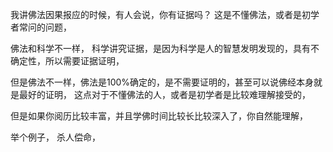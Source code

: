 我讲佛法因果报应的时候，有人会说，你有证据吗？
这是不懂佛法，或者是初学者常问的问题，

佛法和科学不一样，
科学讲究证据，是因为科学是人的智慧发明发现的，具有不确定性，所以需要证据证明，

但是佛法不一样，佛法是100%确定的，是不需要证明的，甚至可以说佛经本身就是最好的证明，
这点对于不懂佛法的人，或者是初学者是比较难理解接受的，

但是如果你阅历比较丰富，并且学佛时间比较长比较深入了，你自然能理解，

举个例子，
杀人偿命，
